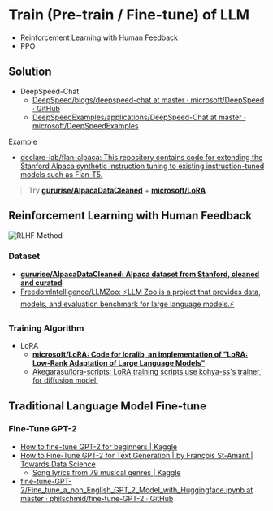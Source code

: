 # Train (Pre-train / Fine-tune) of LLM

* Reinforcement Learning with Human Feedback
* PPO

## Solution

* DeepSpeed-Chat
  * [DeepSpeed/blogs/deepspeed-chat at master · microsoft/DeepSpeed · GitHub](https://github.com/microsoft/DeepSpeed/tree/master/blogs/deepspeed-chat)
  * [DeepSpeedExamples/applications/DeepSpeed-Chat at master · microsoft/DeepSpeedExamples](https://github.com/microsoft/DeepSpeedExamples/tree/master/applications/DeepSpeed-Chat)

Example

* [declare-lab/flan-alpaca: This repository contains code for extending the Stanford Alpaca synthetic instruction tuning to existing instruction-tuned models such as Flan-T5.](https://github.com/declare-lab/flan-alpaca)

> Try [**gururise/AlpacaDataCleaned**](https://github.com/gururise/AlpacaDataCleaned) + [**microsoft/LoRA**](https://github.com/microsoft/LoRA)

## Reinforcement Learning with Human Feedback

![RLHF Method](https://cdn.openai.com/instruction-following/draft-20220126f/methods.svg)

### Dataset

* [**gururise/AlpacaDataCleaned: Alpaca dataset from Stanford, cleaned and curated**](https://github.com/gururise/AlpacaDataCleaned)
* [FreedomIntelligence/LLMZoo: ⚡LLM Zoo is a project that provides data, models, and evaluation benchmark for large language models.⚡](https://github.com/FreedomIntelligence/LLMZoo)

### Training Algorithm

* LoRA
  * [**microsoft/LoRA: Code for loralib, an implementation of "LoRA: Low-Rank Adaptation of Large Language Models"**](https://github.com/microsoft/LoRA)
  * [Akegarasu/lora-scripts: LoRA training scripts use kohya-ss's trainer, for diffusion model.](https://github.com/Akegarasu/lora-scripts)

## Traditional Language Model Fine-tune

### Fine-Tune GPT-2

* [How to fine-tune GPT-2 for beginners | Kaggle](https://www.kaggle.com/code/changyeop/how-to-fine-tune-gpt-2-for-beginners)
* [How to Fine-Tune GPT-2 for Text Generation | by François St-Amant | Towards Data Science](https://towardsdatascience.com/how-to-fine-tune-gpt-2-for-text-generation-ae2ea53bc272)
  * [Song lyrics from 79 musical genres | Kaggle](https://www.kaggle.com/datasets/neisse/scrapped-lyrics-from-6-genres)
* [fine-tune-GPT-2/Fine_tune_a_non_English_GPT_2_Model_with_Huggingface.ipynb at master · philschmid/fine-tune-GPT-2 · GitHub](https://github.com/philschmid/fine-tune-GPT-2/blob/master/Fine_tune_a_non_English_GPT_2_Model_with_Huggingface.ipynb)
